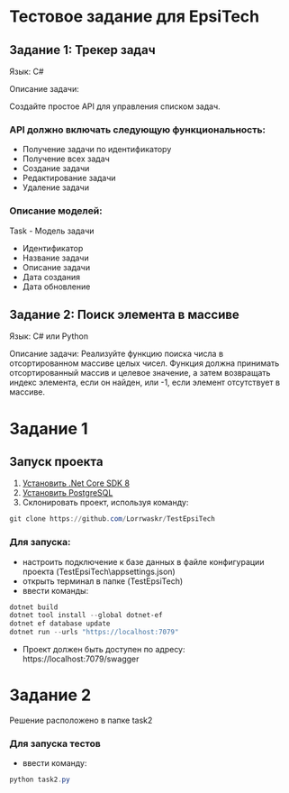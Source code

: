 # Тестовое задание для EpsiTech
## Задание 1: Трекер задач
Язык: C#

Описание задачи:

Создайте простое API для управления списком задач. 

### API должно включать следующую функциональность:
- Получение задачи по идентификатору
- Получение всех задач
- Создание задачи
- Редактирование задачи
- Удаление задачи
  
### Описание моделей:

Task - Модель задачи
- Идентификатор
- Название задачи
- Описание задачи
- Дата создания
- Дата обновление

## Задание 2: Поиск элемента в массиве
Язык: C# или Python

Описание задачи:
Реализуйте функцию поиска числа в отсортированном массиве целых чисел. Функция должна принимать отсортированный массив и целевое значение, а затем возвращать индекс элемента, если он найден, или -1, если элемент отсутствует в массиве.

# Задание 1

## Запуск проекта

1. <a href="https://dotnet.microsoft.com/en-us/download/dotnet/8.0">Установить .Net Core SDK 8</a>
2. <a href="https://www.enterprisedb.com/downloads/postgres-postgresql-downloads">Установить PostgreSQL</a>
3. Склонировать проект, используя команду:
```powershell
git clone https://github.com/Lorrwaskr/TestEpsiTech
```

### Для запуска:
- настроить подключение к базе данных в файле конфигурации проекта (TestEpsiTech\appsettings.json)
- открыть терминал в папке (TestEpsiTech) 
- ввести команды: 
```powershell
dotnet build
dotnet tool install --global dotnet-ef
dotnet ef database update
dotnet run --urls "https://localhost:7079"
```
- Проект должен быть доступен по адресу: https://localhost:7079/swagger

# Задание 2

Решение расположено в папке task2

### Для запуска тестов
- ввести команду:
```powershell
python task2.py
```
